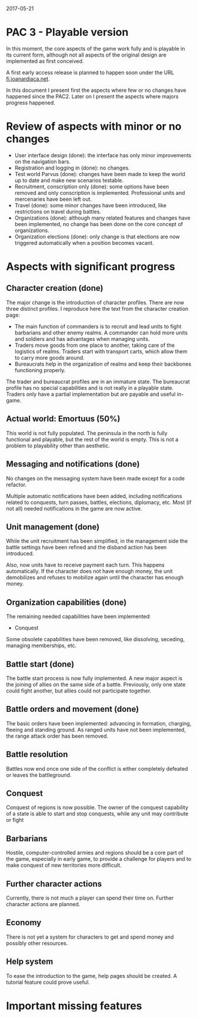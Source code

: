 2017-05-21

# PAC 3 - Playable version

In this moment, the core aspects of the game work fully and is playable
in its current form, although not all aspects of the original design
are implemented as first conceived.

A first early access release is planned to happen soon under the URL
[fi.joanardiaca.net][1].

In this document I present first the aspects where few or no changes
have happened since the PAC2. Later on I present the aspects where
majors progress happened.

# Review of aspects with minor or no changes

 - User interface design (done): the interface has only minor
 improvements on the navigation bars.
 - Registration and logging in (done): no changes.
 - Test world Parvus (done): changes have been made to keep the world
 up to date and make new scenarios testable.
 - Recruitment, conscription only (done): some options have been removed
 and only conscription is implemented. Professional units and
 mercenaries have been left out.
 - Travel (done): some minor changes have been introduced, like
 restrictions on travel during battles.
 - Organizations (done): although many related features and changes
 have been implemented, no change has been done on the core concept
 of organizations.
 - Organization elections (done): only change is that elections are
 now triggered automatically when a position becomes vacant.

# Aspects with significant progress

## Character creation (done)

The major change is the introduction of character profiles. There are
now three distinct profiles. I reproduce here the text from the
character creation page:

 - The main function of commanders is to recruit and lead units to fight
 barbarians and other enemy realms. A commander can hold more units and
 soldiers and has advantages when managing units.
 - Traders move goods from one place to another, taking care of the
 logistics of realms. Traders start with transport carts, which allow
 them to carry more goods around.
 - Bureaucrats help in the organization of realms and keep their
 backbones functioning properly.

The trader and bureaucrat profiles are in an immature state. The
bureaucrat profile has no special capabilities and is not really
in a playable state. Traders only have a partial implementation but
are payable and useful in-game.

## Actual world: Emortuus (50%)

This world is not fully populated. The peninsula in the north is fully
functional and playable, but the rest of the world is empty. This is
not a problem to playability other than aesthetic.

## Messaging and notifications (done)

No changes on the messaging system have been made except for a code
refactor.

Multiple automatic notifications have been added, including
notifications related to conquests, turn passes, battles,
elections, diplomacy, etc. Most (if not all) needed notifications
in the game are now active.

## Unit management (done)

While the unit recruitment has been simplified, in the management side
the battle settings have been refined and the disband action has been
introduced.

Also, now units have to receive payment each turn. This happens
automatically. If the character does not have enough money, the
unit demobilizes and refuses to mobilize again until the character
has enough money.

## Organization capabilities (done)

The remaining needed capabilities have been implemented:

- Conquest

Some obsolete capabilities have been removed, like dissolving,
seceding, managing memberships, etc.

## Battle start (done)

The battle start process is now fully implemented. A new major aspect
is the joining of allies on the same side of a battle. Previously,
only one state could fight another, but allies could not participate
together.

## Battle orders and movement (done)

The basic orders have been implemented: advancing in formation,
charging, fleeing and standing ground. As ranged units have not been
implemented, the range attack order has been removed.

## Battle resolution

Battles now end once one side of the conflict is either completely
defeated or leaves the battleground.

## Conquest

Conquest of regions is now possible. The owner of the conquest
capability of a state is able to start and stop conquests, while
any unit may contribute or fight

## Barbarians

Hostile, computer-controlled armies and regions should be a core part of
the game, especially in early game, to provide a challenge for players
and to make conquest of new territories more difficult.

## Further character actions

Currently, there is not much a player can spend their time on. Further
character actions are planned.

## Economy

There is not yet a system for characters to get and spend money and
possibly other resources.

## Help system

To ease the introduction to the game, help pages should be created.
A tutorial feature could prove useful.

# Important missing features

[1]: http://fi.joanardiaca.net
